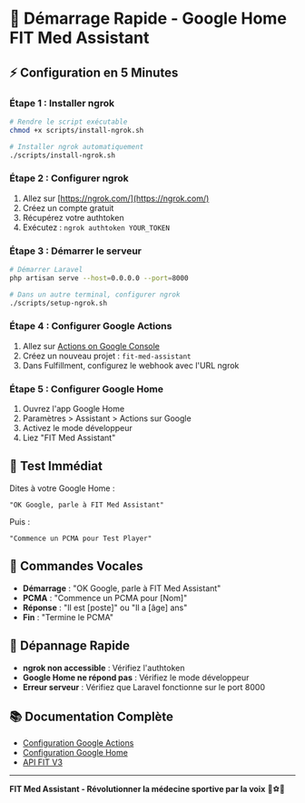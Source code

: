 # 🚀 **Démarrage Rapide - Google Home FIT Med Assistant**

## ⚡ **Configuration en 5 Minutes**

### **Étape 1 : Installer ngrok**

```bash
# Rendre le script exécutable
chmod +x scripts/install-ngrok.sh

# Installer ngrok automatiquement
./scripts/install-ngrok.sh
```

### **Étape 2 : Configurer ngrok**

1. Allez sur [https://ngrok.com/](https://ngrok.com/)
2. Créez un compte gratuit
3. Récupérez votre authtoken
4. Exécutez : `ngrok authtoken YOUR_TOKEN`

### **Étape 3 : Démarrer le serveur**

```bash
# Démarrer Laravel
php artisan serve --host=0.0.0.0 --port=8000

# Dans un autre terminal, configurer ngrok
./scripts/setup-ngrok.sh
```

### **Étape 4 : Configurer Google Actions**

1. Allez sur [Actions on Google Console](https://console.actions.google.com/)
2. Créez un nouveau projet : `fit-med-assistant`
3. Dans Fulfillment, configurez le webhook avec l'URL ngrok

### **Étape 5 : Configurer Google Home**

1. Ouvrez l'app Google Home
2. Paramètres > Assistant > Actions sur Google
3. Activez le mode développeur
4. Liez "FIT Med Assistant"

## 🎯 **Test Immédiat**

Dites à votre Google Home :

```
"OK Google, parle à FIT Med Assistant"
```

Puis :

```
"Commence un PCMA pour Test Player"
```

## 📱 **Commandes Vocales**

-   **Démarrage** : "OK Google, parle à FIT Med Assistant"
-   **PCMA** : "Commence un PCMA pour [Nom]"
-   **Réponse** : "Il est [poste]" ou "Il a [âge] ans"
-   **Fin** : "Termine le PCMA"

## 🔧 **Dépannage Rapide**

-   **ngrok non accessible** : Vérifiez l'authtoken
-   **Google Home ne répond pas** : Vérifiez le mode développeur
-   **Erreur serveur** : Vérifiez que Laravel fonctionne sur le port 8000

## 📚 **Documentation Complète**

-   [Configuration Google Actions](./docs/GOOGLE-ACTIONS-SETUP.md)
-   [Configuration Google Home](./docs/GOOGLE-HOME-SETUP.md)
-   [API FIT V3](./docs/FIT-V3-API-DOCUMENTATION.md)

---

**FIT Med Assistant - Révolutionner la médecine sportive par la voix** 🎤⚽🏥
